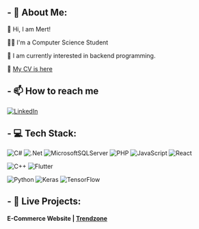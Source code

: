 ## - 💫 About Me:

👋  Hi, I am Mert!

👨‍🎓  I'm a Computer Science Student

👀  I am currently interested in backend programming.

📄 [My CV is here](https://github.com/mertozturksh/mertozturksh/blob/main/Ismail%20Mert%20Ozturk%20CV.pdf)

## - 📫 How to reach me
[![LinkedIn](https://img.shields.io/badge/LinkedIn-%230077B5.svg?logo=linkedin&logoColor=white)](https://www.linkedin.com/in/mertozturksh)

## - 💻 Tech Stack:

![C#](https://img.shields.io/badge/c%23-%23239120.svg?style=for-the-badge&logo=c-sharp&logoColor=white)
![.Net](https://img.shields.io/badge/.NET-5C2D91?style=for-the-badge&logo=.net&logoColor=white)
![MicrosoftSQLServer](https://img.shields.io/badge/Microsoft%20SQL%20Server-CC2927?style=for-the-badge&logo=microsoft%20sql%20server&logoColor=white)
![PHP](https://img.shields.io/badge/php-%23777BB4.svg?style=for-the-badge&logo=php&logoColor=white)
![JavaScript](https://img.shields.io/badge/javascript-%23323330.svg?style=for-the-badge&logo=javascript&logoColor=%23F7DF1E)
![React](https://img.shields.io/badge/react-%2320232a.svg?style=for-the-badge&logo=react&logoColor=%2361DAFB)

![C++](https://img.shields.io/badge/c++-%2300599C.svg?style=for-the-badge&logo=c%2B%2B&logoColor=white)
![Flutter](https://img.shields.io/badge/Flutter-%2302569B.svg?style=for-the-badge&logo=Flutter&logoColor=white)

![Python](https://img.shields.io/badge/python-3670A0?style=for-the-badge&logo=python&logoColor=ffdd54)   ![Keras](https://img.shields.io/badge/Keras-%23D00000.svg?style=for-the-badge&logo=Keras&logoColor=white)    ![TensorFlow](https://img.shields.io/badge/TensorFlow-%23FF6F00.svg?style=for-the-badge&logo=TensorFlow&logoColor=white)

## - 📌 Live Projects:

#### E-Commerce Website | [Trendzone](https://meersoftware.online)
